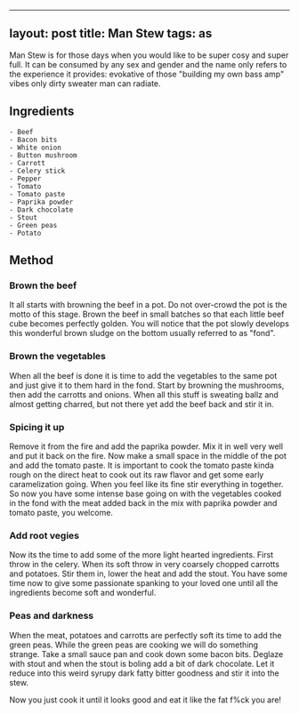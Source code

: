 
---
layout: post
title: Man Stew
tags: as
---


Man Stew is for those days when you would like to be super cosy and super full. 
It can be consumed by any sex and gender and the name only refers to the experience it provides: 
evokative of those "building my own bass amp" vibes only dirty sweater man can radiate. 

Ingredients
-------------
```
- Beef
- Bacon bits
- White onion
- Button mushroom
- Carrott
- Celery stick
- Pepper
- Tomato
- Tomato paste
- Paprika powder
- Dark chocolate
- Stout
- Green peas
- Potato
```

Method
------------

### Brown the beef

It all starts with browning the beef in a pot. 
Do not over-crowd the pot is the motto of this stage.
Brown the beef in small batches so that each little beef cube becomes perfectly golden. 
You will notice that the pot slowly develops this wonderful brown sludge on the bottom usually referred to as "fond".

### Brown the vegetables

When all the beef is done it is time to add the vegetables to the same pot and just give it to them hard in the fond.
Start by browning the mushrooms, then add the carrotts and onions. When all this stuff is sweating ballz and almost getting
charred, but not there yet add the beef back and stir it in. 

### Spicing it up
Remove it from the fire and add the paprika powder. 
Mix it in well very well and put it back on the fire. Now make a small space in the middle of the pot and add the tomato paste.
It is important to cook the tomato paste kinda rough on the direct heat to cook out its raw flavor and get some early caramelization
going. When you feel like its fine stir everything in together. So now you have some intense base going on with the vegetables
cooked in the fond with the meat added back in the mix with paprika powder and tomato paste, you welcome. 

### Add root vegies
Now its the time to add some of the more light hearted ingredients. First throw in the celery. When its soft throw in very coarsely chopped
carrotts and potatoes. Stir them in, lower the heat and add the stout.
You have some time now to give some passionate spanking to your loved one until all the ingredients become soft and wonderful. 


### Peas and darkness
When the meat, potatoes and carrotts are perfectly soft its time to add the green peas. While the green peas are cooking we will
do something strange. 
Take a small sauce pan and cook down some bacon bits. Deglaze with stout and when the stout is boling add a bit of dark chocolate.
Let it reduce into this weird syrupy dark fatty bitter goodness and stir it into the stew.


Now you just cook it until it looks good and eat it like the fat f%ck you are!
